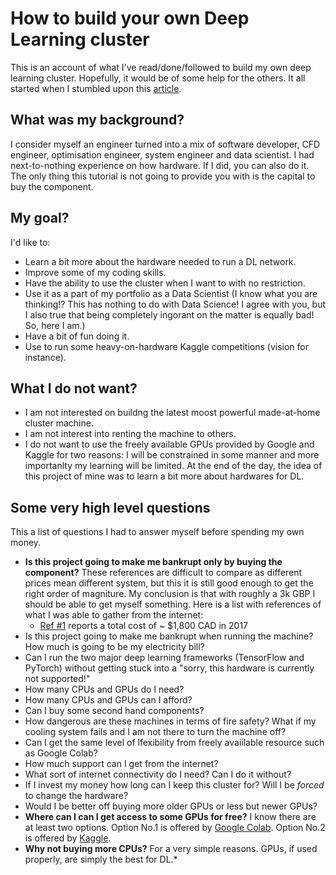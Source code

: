 # How to build your own Deep Learning cluster
This is an account of what I've read/done/followed to build my own deep learning cluster. Hopefully, it would be of some help for the others. It all started when I stumbled upon this [article](https://towardsdatascience.com/build-and-setup-your-own-deep-learning-server-from-scratch-e771dacaa252).

## What was my background?
I consider myself an engineer turned into a mix of software developer, CFD engineer, optimisation engineer, system engineer and data scientist. I had next-to-nothing experience on how hardware. If I did, you can also do it. The  only thing this tutorial is not going to provide you with is the capital to buy the component.

## My goal?
I'd like to:
- Learn a bit more about the hardware needed to run a DL network.
- Improve some of my coding skills.
- Have the ability to use the cluster when I want to with no restriction.
- Use it as a part of my portfolio as a Data Scientist (I know what you  are thinking!? This has nothing to do with Data Science! I agree with you, but I also true that being completely ingorant on the matter is equally bad! So, here I am.)
- Have a bit of fun doing it.
- Use to run some heavy-on-hardware Kaggle competitions (vision for instance).

## What I do not want?
- I am not interested on buildng the latest moost powerful made-at-home cluster machine.
- I  am not interest into renting the machine to others.
- I do not want to use the freely available GPUs provided by Google and Kaggle for two reasons: I will be constrained in some manner and more importanlty my learning will be limited. At the end of the day, the idea of this project of mine was to learn a bit more about hardwares for DL.

## Some very high level questions
This a list of questions I had to answer myself before  spending my own money.
-  **Is this project going to make me bankrupt only by buying the component?** These references are difficult to compare as different prices mean different system, but this it is still good enough to get the right order of magniture. My conclusion is that with roughly a 3k GBP I should be able to get myself something. Here is a list with references of what I was able to gather from the internet:
   - [Ref #1](https://towardsdatascience.com/build-and-setup-your-own-deep-learning-server-from-scratch-e771dacaa252) reports a total cost of ~ $1,800 CAD in 2017
-  Is this project going to make me bankrupt when running the machine? How much is going to be my electricity bill?
-  Can I run the two major deep learning frameworks (TensorFlow and PyTorch) without getting stuck into a "sorry, this hardware is currently not supported!"
-  How many CPUs and GPUs do I need?
-  How many CPUs and GPUs can I afford?
-  Can I buy some second hand components?
-  How dangerous are these machines in terms of fire safety? What if my cooling system fails and I am not there to turn the machine off?
-  Can I get the same level of lfexibility from freely avaiilable resource such as Google Colab?
-  How much support can I get from the internet?
-  What sort of internet connectivity do I need? Can I do it without?
-  If I invest my money how long can I keep this cluster for? Will I be *forced* to change the hardware?
-  Would I be better off buying more older GPUs or less but newer GPUs?
-  **Where can I can I get access to some GPUs for free?** I know there are at least two options. Option No.1 is offered by [Google Colab](https://colab.research.google.com/?utm_source=scs-index). Option No.2 is offered by [Kaggle](https://www.kaggle.com/dansbecker/running-kaggle-kernels-with-a-gpu).
-  **Why not buying more CPUs?** For a very simple reasons. GPUs, if used properly, are simply the best for DL.*
